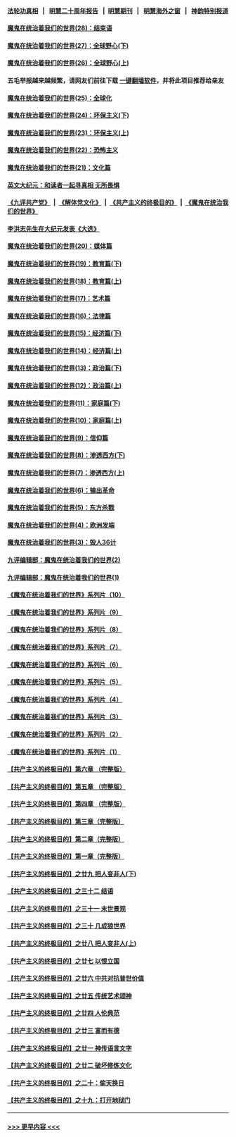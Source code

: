 #### [法轮功真相](https://github.com/gfw-breaker/truth/blob/master/README.md?t=0) &nbsp;&nbsp;|&nbsp;&nbsp; [明慧二十周年报告](https://github.com/gfw-breaker/mh-reports/blob/master/README.md?t=0) &nbsp;&nbsp;|&nbsp;&nbsp;[明慧期刊](https://github.com/gfw-breaker/mh-qikan) &nbsp;&nbsp;|&nbsp;&nbsp; [明慧海外之窗](https://github.com/gfw-breaker/mh-news/blob/master/README.md?t=0) &nbsp;&nbsp;|&nbsp;&nbsp; [神韵特别报道](https://github.com/gfw-breaker/mh-news/blob/master/shenyun.md?t=0)
#### [魔鬼在统治着我们的世界(28)：结束语](../pages/nsc422/n10936246.md?t=06271202) 
#### [魔鬼在统治着我们的世界(27)：全球野心(下)](../pages/nsc422/n10928319.md?t=06271202) 
#### [魔鬼在统治着我们的世界(26)：全球野心(上)](../pages/nsc422/n10900318.md?t=06271202) 
#### 五毛举报越来越频繁，请网友们前往下载 [一键翻墙软件](https://github.com/gfw-breaker/ssr-accounts)，并将此项目推荐给亲友
#### [魔鬼在统治着我们的世界(25)：全球化](../pages/nsc422/n10788205.md?t=06271202) 
#### [魔鬼在统治着我们的世界(24)：环保主义(下)](../pages/nsc422/n10695307.md?t=06271202) 
#### [魔鬼在统治着我们的世界(23)：环保主义(上)](../pages/nsc422/n10688613.md?t=06271202) 
#### [魔鬼在统治着我们的世界(22)：恐怖主义](../pages/nsc422/n10614727.md?t=06271202) 
#### [魔鬼在统治着我们的世界(21)：文化篇](../pages/nsc422/n10597706.md?t=06271202) 
#### [英文大纪元：和读者一起寻真相 无所畏惧](../pages/nsc422/n12542027.md?t=06271202) 
#### [《九评共产党》](https://github.com/begood0513/9ping.md/blob/master/README.md) &nbsp;|&nbsp; [《解体党文化》](../../../../jtdwh.md/blob/master/README.md)  &nbsp;|&nbsp; [《共产主义的终极目的》](../../../../gczydzjmd.md/blob/master/README.md) &nbsp;|&nbsp; [《魔鬼在统治我们的世界》](../../../../mgztzwmdsj.md/blob/master/README.md) 
#### [李洪志先生在大纪元发表《大选》](../pages/nsc422/n12534746.md?t=06271202) 
#### [魔鬼在统治着我们的世界(20)：媒体篇](../pages/nsc422/n10586579.md?t=06271202) 
#### [魔鬼在统治着我们的世界(19)：教育篇(下)](../pages/nsc422/n10564808.md?t=06271202) 
#### [魔鬼在统治着我们的世界(18)：教育篇(上)](../pages/nsc422/n10526970.md?t=06271202) 
#### [魔鬼在统治着我们的世界(17)：艺术篇](../pages/nsc422/n10499093.md?t=06271202) 
#### [魔鬼在统治着我们的世界(16)：法律篇](../pages/nsc422/n10485969.md?t=06271202) 
#### [魔鬼在统治着我们的世界(15)：经济篇(下)](../pages/nsc422/n10469975.md?t=06271202) 
#### [魔鬼在统治着我们的世界(14)：经济篇(上)](../pages/nsc422/n10457370.md?t=06271202) 
#### [魔鬼在统治着我们的世界(13)：政治篇(下)](../pages/nsc422/n10448270.md?t=06271202) 
#### [魔鬼在统治着我们的世界(12)：政治篇(上)](../pages/nsc422/n10444576.md?t=06271202) 
#### [魔鬼在统治着我们的世界(11)：家庭篇(下)](../pages/nsc422/n10440961.md?t=06271202) 
#### [魔鬼在统治着我们的世界(10)：家庭篇(上)](../pages/nsc422/n10435448.md?t=06271202) 
#### [魔鬼在统治着我们的世界(9)：信仰篇](../pages/nsc422/n10432159.md?t=06271202) 
#### [魔鬼在统治着我们的世界(8)：渗透西方(下)](../pages/nsc422/n10429603.md?t=06271202) 
#### [魔鬼在统治着我们的世界(7)：渗透西方(上)](../pages/nsc422/n10426013.md?t=06271202) 
#### [魔鬼在统治着我们的世界(6)：输出革命](../pages/nsc422/n10421536.md?t=06271202) 
#### [魔鬼在统治着我们的世界(5)：东方杀戮](../pages/nsc422/n10417707.md?t=06271202) 
#### [魔鬼在统治着我们的世界(4)：欧洲发端](../pages/nsc422/n10414890.md?t=06271202) 
#### [魔鬼在统治着我们的世界(3)：毁人36计](../pages/nsc422/n10411583.md?t=06271202) 
#### [九评编辑部：魔鬼在统治着我们的世界(2)](../pages/nsc422/n10410036.md?t=06271202) 
#### [九评编辑部：魔鬼在统治着我们的世界(1)](../pages/nsc422/n10406825.md?t=06271202) 
#### [《魔鬼在统治着我们的世界》系列片（10）](../pages/nsc422/n12292670.md?t=06271202) 
#### [《魔鬼在统治着我们的世界》系列片（9）](../pages/nsc422/n12290859.md?t=06271202) 
#### [《魔鬼在统治着我们的世界》系列片（8）](../pages/nsc422/n12287445.md?t=06271202) 
#### [《魔鬼在统治着我们的世界》系列片（7）](../pages/nsc422/n12283425.md?t=06271202) 
#### [《魔鬼在统治着我们的世界》系列片（6）](../pages/nsc422/n12282314.md?t=06271202) 
#### [《魔鬼在统治着我们的世界》系列片（5）](../pages/nsc422/n12281419.md?t=06271202) 
#### [《魔鬼在统治着我们的世界》系列片（4）](../pages/nsc422/n12274024.md?t=06271202) 
#### [《魔鬼在统治着我们的世界》系列片（3）](../pages/nsc422/n12271322.md?t=06271202) 
#### [《魔鬼在统治着我们的世界》系列片（2）](../pages/nsc422/n12269049.md?t=06271202) 
#### [《魔鬼在统治着我们的世界》系列片（1）](../pages/nsc422/n12267575.md?t=06271202) 
#### [【共产主义的终极目的】第六章 （完整版）](../pages/nsc422/n11428913.md?t=06271202) 
#### [【共产主义的终极目的】第五章 （完整版）](../pages/nsc422/n11428912.md?t=06271202) 
#### [【共产主义的终极目的】第四章 （完整版）](../pages/nsc422/n11428907.md?t=06271202) 
#### [【共产主义的终极目的】第三章（完整版）](../pages/nsc422/n11428848.md?t=06271202) 
#### [【共产主义的终极目的】第二章（完整版）](../pages/nsc422/n11428831.md?t=06271202) 
#### [【共产主义的终极目的】第一章（完整版）](../pages/nsc422/n11417651.md?t=06271202) 
#### [【共产主义的终极目的】之廿九 把人变非人(下)](../pages/nsc422/n11344140.md?t=06271202) 
#### [【共产主义的终极目的】之三十二 结语](../pages/nsc422/n11360535.md?t=06271202) 
#### [【共产主义的终极目的】之三十一 末世景观](../pages/nsc422/n11351129.md?t=06271202) 
#### [【共产主义的终极目的】之三十 几成狼世界](../pages/nsc422/n11348280.md?t=06271202) 
#### [【共产主义的终极目的】之廿八 把人变非人(上)](../pages/nsc422/n11340492.md?t=06271202) 
#### [【共产主义的终极目的】之廿七 以恨立国](../pages/nsc422/n11336944.md?t=06271202) 
#### [【共产主义的终极目的】之廿六 中共对抗普世价值](../pages/nsc422/n11324785.md?t=06271202) 
#### [【共产主义的终极目的】之廿五 传统艺术颂神](../pages/nsc422/n11296396.md?t=06271202) 
#### [【共产主义的终极目的】之廿四 人伦典范](../pages/nsc422/n11296397.md?t=06271202) 
#### [【共产主义的终极目的】之廿三 富而有德](../pages/nsc422/n11283598.md?t=06271202) 
#### [【共产主义的终极目的】之廿一 神传语言文字](../pages/nsc422/n11263265.md?t=06271202) 
#### [【共产主义的终极目的】之廿二 破坏修炼文化](../pages/nsc422/n11245728.md?t=06271202) 
#### [【共产主义的终极目的】之二十：偷天换日](../pages/nsc422/n11238846.md?t=06271202) 
#### [【共产主义的终极目的】之十九：打开地狱门](../pages/nsc422/n11206376.md?t=06271202) 

----
#### [ >>> 更早内容 <<< ](../indexes/nsc422-earlier.md)
